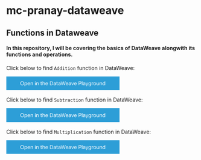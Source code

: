 # mc-pranay-dataweave

## Functions in Dataweave

#### In this repository, I will be covering the basics of DataWeave alongwith its functions and operations.

Click below to find `Addition` function in DataWeave:

<a href="https://dataweave.mulesoft.com/learn/playground?projectMethod=GHRepo&repo=MuleCraft/mc-pranay-dataweave&path=functions/addition"><img width="300" src="/images/dwplayground-button.png"><a>

Click below to find `Subtraction` function in DataWeave:

<a href="https://dataweave.mulesoft.com/learn/playground?projectMethod=GHRepo&repo=MuleCraft/mc-pranay-dataweave&path=functions/subtraction"><img width="300" src="/images/dwplayground-button.png"><a>

Click below to find `Multiplication` function in DataWeave:

<a href="https://dataweave.mulesoft.com/learn/playground?projectMethod=GHRepo&repo=MuleCraft/mc-pranay-dataweave&path=functions/multiplication"><img width="300" src="/images/dwplayground-button.png"><a>
